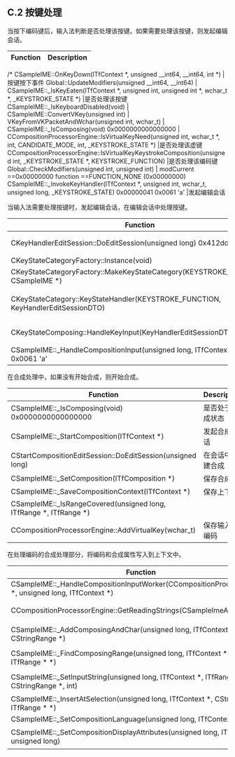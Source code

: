 ## C.2 按键处理

当按下编码键后，输入法判断是否处理该按键。如果需要处理该按键，则发起编辑会话。

Function																												|Description
-|-
/*
CSampleIME::OnKeyDown(ITfContext *, unsigned __int64, __int64, int *)													|按键按下事件
 Global::UpdateModifiers(unsigned __int64, __int64)																		|
 CSampleIME::_IsKeyEaten(ITfContext *, unsigned int, unsigned int *, wchar_t *, _KEYSTROKE_STATE *)						|是否处理该按键
 CSampleIME::_IsKeyboardDisabled(void)																					|
 CSampleIME::ConvertVKey(unsigned int)																					|
 VKeyFromVKPacketAndWchar(unsigned int, wchar_t)																		|
 CSampleIME::_IsComposing(void) 0x0000000000000000 <NULL>																|
 CCompositionProcessorEngine::IsVirtualKeyNeed(unsigned int, wchar_t *, int, CANDIDATE_MODE, int, _KEYSTROKE_STATE *)	|是否处理该虚键
 CCompositionProcessorEngine::IsVirtualKeyKeystrokeComposition(unsigned int, _KEYSTROKE_STATE *, KEYSTROKE_FUNCTION)	|是否处理该编码键
 Global::CheckModifiers(unsigned int, unsigned int)																		|
 modCurrent ==0x00000000
 function ==FUNCTION_NONE (0x00000000)
 CSampleIME::_InvokeKeyHandler(ITfContext *, unsigned int, wchar_t, unsigned long, _KEYSTROKE_STATE) 0x00000041 0x0061 'a'	|发起编辑会话
 
当输入法需要处理按键时，发起编辑会话，在编辑会话中处理按键。
 
Function																				|Description
-|-
 CKeyHandlerEditSession::DoEditSession(unsigned long) 0x412dd00c						|在编辑会话中处理按键
 CKeyStateCategoryFactory::Instance(void)												|
 CKeyStateCategoryFactory::MakeKeyStateCategory(KEYSTROKE_CATEGORY, CSampleIME *)		|将按键分类
 CKeyStateCategory::KeyStateHandler(KEYSTROKE_FUNCTION, KeyHandlerEditSessionDTO)		|按照按键类别调用相应的处理函数
 CKeyStateComposing::HandleKeyInput(KeyHandlerEditSessionDTO)							|当前按键为输入状态
 CSampleIME::_HandleCompositionInput(unsigned long, ITfContext *, wchar_t) 0x0061 'a'	|处理合成
 
在合成处理中，如果没有开始合成，则开始合成。
 
Function															|Description
-|-
 CSampleIME::_IsComposing(void) 0x0000000000000000 <NULL>			|是否处于合成状态
 CSampleIME::_StartComposition(ITfContext *)						|发起合成会话
 CStartCompositionEditSession::DoEditSession(unsigned long)			|在会话中创建合成
 CSampleIME::_SetComposition(ITfComposition *)						|保存合成
 CSampleIME::_SaveCompositionContext(ITfContext *)					|保存上下文
 CSampleIME::_IsRangeCovered(unsigned long, ITfRange *, ITfRange *)	|
 CCompositionProcessorEngine::AddVirtualKey(wchar_t)				|保存输入的编码
 
在处理编码的合成处理部分，将编码和合成属性写入到上下文中。
 
Function																								|Description
-|-
 CSampleIME::_HandleCompositionInputWorker(CCompositionProcessorEngine *, unsigned long, ITfContext *)	|编码处理
 CCompositionProcessorEngine::GetReadingStrings(CSampleImeArray<CStringRange> *, int *)					|获取输入编码
 CSampleIME::_AddComposingAndChar(unsigned long, ITfContext *, CStringRange *)							|处理输入编码
 CSampleIME::_FindComposingRange(unsigned long, ITfContext *, ITfRange *, ITfRange * *)					|查找已有合成
 CSampleIME::_SetInputString(unsigned long, ITfContext *, ITfRange *, CStringRange *, int)				|覆盖文本范围内容
 CSampleIME::_InsertAtSelection(unsigned long, ITfContext *, CStringRange *, ITfRange * *)				|
 CSampleIME::_SetCompositionLanguage(unsigned long, ITfContext *)										|
 CSampleIME::_SetCompositionDisplayAttributes(unsigned long, ITfContext *, unsigned long)				|设置合成显示属性